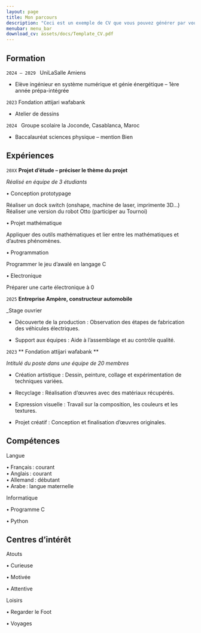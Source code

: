 ```yaml
---
layout: page
title: Mon parcours
description: "Ceci est un exemple de CV que vous pouvez générer par vous-même"
menubar: menu_bar
download_cv: assets/docs/Template_CV.pdf
---
```


## Formation 

`2024 – 2029 `
UniLaSalle Amiens

* Elève ingénieur en système numérique et génie 
 énergétique – 1ère année prépa-intégrée 

`2023`
Fondation attijari wafabank 
- Atelier de dessins 

`2024 `
Groupe scolaire la Joconde, Casablanca, Maroc 

* Baccalauréat sciences physique – mention Bien 

## Expériences

`20XX` **Projet d’étude – préciser le thème du projet**

_Réalisé en équipe de 3 étudiants_

• Conception prototypage 

   Réaliser un dock switch (onshape, machine de laser, imprimente 3D...)   
   Réaliser une version du robot Otto (participer au Tournoi)  
   
• Projet mathématique 

   Appliquer des outils mathématiques et lier entre les mathématiques et d’autres phénomènes. 
   
• Programmation 

   Programmer le jeu d’awalé en langage C 
   
• Electronique 

   Préparer une carte électronique à 0 


`2025` **Entreprise Ampère, constructeur automobile**

_Stage ouvrier

* Découverte de la production : Observation des étapes de fabrication des véhicules électriques.

* Support aux équipes : Aide à l’assemblage et au contrôle qualité.

`2023` ** Fondation attijari wafabank **

_Intitulé du poste dans une équipe de 20 membres_

* Création artistique : Dessin, peinture, collage et expérimentation de techniques variées.

* Recyclage : Réalisation d’œuvres avec des matériaux récupérés.

* Expression visuelle : Travail sur la composition, les couleurs et les textures.

* Projet créatif : Conception et finalisation d’œuvres originales.

## Compétences

Langue

• Français : courant  
• Anglais : courant  
• Allemand : débutant  
• Arabe : langue maternelle 

Informatique 

• Programme C 

• Python 

## Centres d’intérêt

Atouts 

• Curieuse 

• Motivée

• Attentive  

Loisirs 

• Regarder le Foot 

• Voyages 

